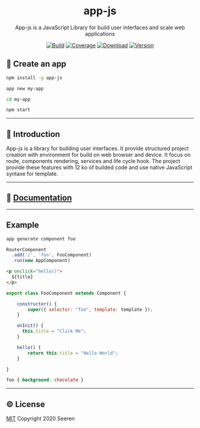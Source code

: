 <h1 align="center">app-js</h2>

<p align="center">
App-js is a JavaScript Library for build user interfaces and scale web applications
</p>

<p align="center">
<a href="https://travis-ci.org/seeren/app-js) 
"><img src="https://travis-ci.org/seeren/app-js.svg?branch=master" alt="Build"></a>
<a href="https://coveralls.io/github/seeren/app-js?branch=master"><img src="https://coveralls.io/repos/github/seeren/app-js/badge.svg?branch=master" alt="Coverage"></a>
<a href="https://www.npmjs.com/package/app-js"><img src="https://img.shields.io/npm/dt/app-js.svg" alt="Download"></a>
<a href="https://www.npmjs.com/package/app-js"><img src="https://img.shields.io/npm/v/app-js.svg" alt="Version"></a>
</p>

## 🚀 Create an app

```bash
npm install -g app-js
```

```bash
app new my-app
```

```bash
cd my-app
```

```bash
npm start
```

___

## 📄 Introduction

App-js is a library for building user interfaces. It provide structured project creation with environment for build on web browser and device. It focus on route, components rendering, services and life cycle hook. The project provide these features with 12 ko of builded code and use native JavaScript syntaxe for template.

___

## 📘 [Documentation](https://github.com/seeren/app-js/wiki/App-js)

___

## Example

```bash
app generate component foo
```

```js
RouterComponent
  .add('/', 'foo', FooComponent)
  .run(new AppComponent)
```

```html
<p onclick="hello()">
  ${title}
</p>
```

```js
export class FooComponent extends Component {

    constructor() {
        super({ selector: "foo", template: template });
    }

    onInit() {
      this.title = "Click Me";
    }

    hello() {
        return this.title = "Hello World";
    }

}
```

```scss
foo { background: chocolate }
```

___

## ©️ License

[MIT](LICENSE) Copyright 2020 Seeren
